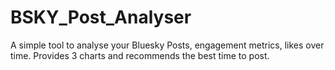# BSKY_Post_Analyser
A simple tool to analyse your Bluesky Posts, engagement metrics, likes over time. Provides 3 charts and recommends the best time to post.
